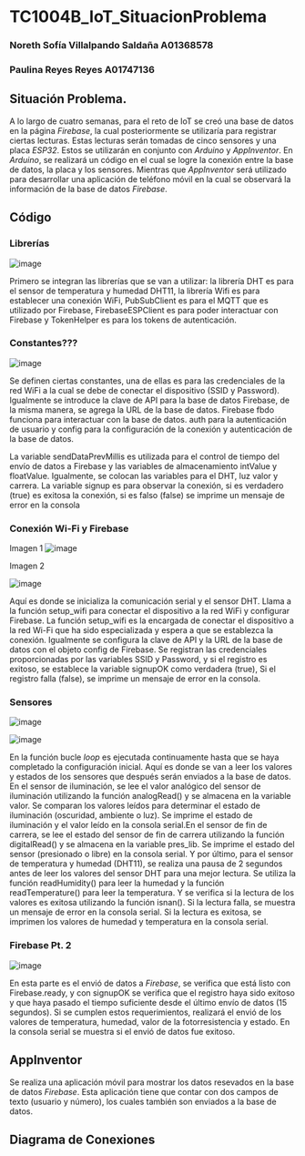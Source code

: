 # TC1004B_IoT_SituacionProblema

### Noreth Sofía Villalpando Saldaña A01368578
### Paulina Reyes Reyes A01747136

## Situación Problema.

A lo largo de cuatro semanas, para el reto de IoT se creó una base de datos en la página *Firebase*, la cual posteriormente se utilizaría para registrar ciertas lecturas. Estas lecturas serán tomadas de cinco sensores y una placa *ESP32*. Estos se utilizarán en conjunto con *Arduino* y *AppInventor*. En *Arduino*, se realizará un código en el cual se logre la conexión entre la base de datos, la placa y los sensores. Mientras que *AppInventor* será utilizado para desarrollar una aplicación de teléfono móvil en la cual se observará la información de la base de datos *Firebase*.

## Código

### Librerías
![image](https://github.com/A01747136/TC1004B_IoT_SituacionProblema/assets/88682618/19257a47-8d72-4462-b4ac-a432b88972a6)

Primero se integran las librerías que se van a utilizar: la librería DHT es para el sensor de temperatura y humedad DHT11, la librería Wifi es para establecer una conexión WiFi, PubSubClient es para el MQTT que es utilizado por Firebase, FirebaseESPClient es para poder interactuar con Firebase y TokenHelper es para los tokens de autenticación.

### Constantes???
![image](https://github.com/A01747136/TC1004B_IoT_SituacionProblema/assets/88682618/e19696bf-b769-48c3-a80c-c78be6f1e76e)

Se definen ciertas constantes, una de ellas es para las credenciales de la red WiFi a la cual se debe de conectar el dispositivo (SSID y Password). Igualmente se introduce la clave de API para la base de datos Firebase, de la misma manera, se agrega la URL de la base de datos. Firebase fbdo funciona para interactuar con la base de datos. auth para la autenticación de usuario y config para la configuración de la conexión y autenticación de la base de datos.

La variable sendDataPrevMillis es utilizada para el control de tiempo del envío de datos a Firebase y las variables de almacenamiento intValue y floatValue. Igualmente, se colocan las variables para el DHT, luz valor y carrera. La variable signup es para observar la conexión, si es verdadero (true) es exitosa la conexión, si es falso (false) se imprime un mensaje de error en la consola

### Conexión Wi-Fi y Firebase

Imagen 1
![image](https://github.com/A01747136/TC1004B_IoT_SituacionProblema/assets/88682618/2dea42f6-4782-478f-bcfe-5be2aacdc509)

Imagen 2

![image](https://github.com/A01747136/TC1004B_IoT_SituacionProblema/assets/88682618/9337c7a8-21ba-42e3-b54e-b9854a09a21e)

Aquí es donde se inicializa la comunicación serial y el sensor DHT. Llama a la función setup_wifi para conectar el dispositivo a la red WiFi y configurar Firebase. La función setup_wifi es la encargada de conectar el dispositivo a la red Wi-Fi que ha sido especializada y espera a que se establezca la conexión. Igualmente se configura la clave de API y la URL de la base de datos con el objeto config de Firebase. Se registran las credenciales proporcionadas por las variables SSID y Password, y si el registro es exitoso, se establece la variable signupOK como verdadera (true), Si el registro falla (false), se imprime un mensaje de error en la consola.

### Sensores
![image](https://github.com/A01747136/TC1004B_IoT_SituacionProblema/assets/88682618/5853b5a7-15ef-45b4-887f-321ec64899a9)

![image](https://github.com/A01747136/TC1004B_IoT_SituacionProblema/assets/88682618/e8663ee5-7c45-4a7b-aff2-c37e04bd8eec)

En la función bucle *loop* es ejecutada continuamente hasta que se haya completado la configuración inicial. Aquí es donde se van a leer los valores y estados de los sensores que después serán enviados a la base de datos. En el sensor de iluminación, se lee el valor analógico del sensor de iluminación utilizando la función analogRead() y se almacena en la variable valor. Se comparan los valores leídos para determinar el estado de iluminación (oscuridad, ambiente o luz). Se imprime el estado de iluminación y el valor leído en la consola serial.En el sensor de fin de carrera, se lee el estado del sensor de fin de carrera utilizando la función digitalRead() y se almacena en la variable pres_lib. Se imprime el estado del sensor (presionado o libre) en la consola serial. Y por último, para el sensor de temperatura y humedad (DHT11), se realiza una pausa de 2 segundos antes de leer los valores del sensor DHT para una mejor lectura. Se utiliza la función readHumidity() para leer la humedad y la función readTemperature() para leer la temperatura. Y se verifica si la lectura de los valores es exitosa utilizando la función isnan(). Si la lectura falla, se muestra un mensaje de error en la consola serial. Si la lectura es exitosa, se imprimen los valores de humedad y temperatura en la consola serial.

### Firebase Pt. 2
![image](https://github.com/A01747136/TC1004B_IoT_SituacionProblema/assets/88682618/61857a77-7aec-4c9d-9b79-065194d95380)

En esta parte es el envió de datos a *Firebase*, se verifica que está listo con Firebase.ready, y con signupOK se verifica que el registro haya sido exitoso y que haya pasado el tiempo suficiente desde el último envío de datos (15 segundos). Si se cumplen estos requerimientos, realizará el envió de los valores de temperatura, humedad, valor de la fotorresistencia y estado. En la consola serial se muestra si el envió de datos fue exitoso.


## AppInventor

Se realiza una aplicación móvil para mostrar los datos resevados en la base de datos *Firebase*. Esta aplicación tiene que contar con dos campos de texto (usuario y número), los cuales también son enviados a la base de datos.


## Diagrama de Conexiones
